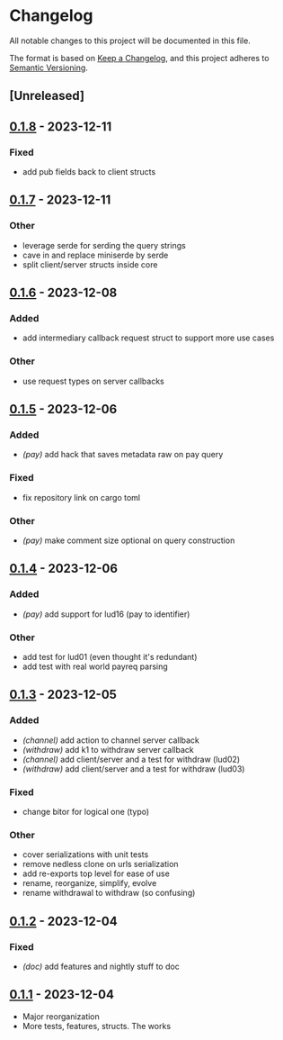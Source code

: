 # Changelog
All notable changes to this project will be documented in this file.

The format is based on [Keep a Changelog](https://keepachangelog.com/en/1.0.0/),
and this project adheres to [Semantic Versioning](https://semver.org/spec/v2.0.0.html).

## [Unreleased]

## [0.1.8](https://github.com/lsunsi/lnurlkit/compare/v0.1.7...v0.1.8) - 2023-12-11

### Fixed
- add pub fields back to client structs

## [0.1.7](https://github.com/lsunsi/lnurlkit/compare/v0.1.6...v0.1.7) - 2023-12-11

### Other
- leverage serde for serding the query strings
- cave in and replace miniserde by serde
- split client/server structs inside core

## [0.1.6](https://github.com/lsunsi/lnurlkit/compare/v0.1.5...v0.1.6) - 2023-12-08

### Added
- add intermediary callback request struct to support more use cases

### Other
- use request types on server callbacks

## [0.1.5](https://github.com/lsunsi/lnurlkit/compare/v0.1.4...v0.1.5) - 2023-12-06

### Added
- *(pay)* add hack that saves metadata raw on pay query

### Fixed
- fix repository link on cargo toml

### Other
- *(pay)* make comment size optional on query construction

## [0.1.4](https://github.com/lsunsi/lnurlkit/compare/v0.1.3...v0.1.4) - 2023-12-06

### Added
- *(pay)* add support for lud16 (pay to identifier)

### Other
- add test for lud01 (even thought it's redundant)
- add test with real world payreq parsing

## [0.1.3](https://github.com/lsunsi/lnurlkit/compare/v0.1.2...v0.1.3) - 2023-12-05

### Added
- *(channel)* add action to channel server callback
- *(withdraw)* add k1 to withdraw server callback
- *(channel)* add client/server and a test for withdraw (lud02)
- *(withdraw)* add client/server and a test for withdraw (lud03)

### Fixed
- change bitor for logical one (typo)

### Other
- cover serializations with unit tests
- remove nedless clone on urls serialization
- add re-exports top level for ease of use
- rename, reorganize, simplify, evolve
- rename withdrawal to withdraw (so confusing)

## [0.1.2](https://github.com/lsunsi/lnurlkit/compare/v0.1.1...v0.1.2) - 2023-12-04

### Fixed
- *(doc)* add features and nightly stuff to doc

## [0.1.1](https://github.com/lsunsi/lnurlkit/compare/v0.1.0...v0.1.1) - 2023-12-04

- Major reorganization
- More tests, features, structs. The works
